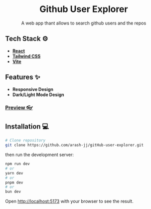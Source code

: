 <h1 align="center">Github User Explorer</h1>
<div align="center">
    A web app thant allows to search github users and the repos 
</div>

## Tech Stack ⚙️
- **[React](https://react.dev/)**
- **[Tailwind CSS](https://tailwindcss.com/)**
- **[Vite](https://vitejs.dev/)**

## Features ✨
- **Responsive Design**
- **Dark/Light Mode Design**

### [Preview 👓](/public/preview.png)

## Installation 💻
```bash
# Clone repository
git clone https://github.com/arash-jj/gitHub-user-explorer.git
```
then run the development server:
```bash
npm run dev
# or
yarn dev
# or
pnpm dev
# or
bun dev
```
Open [http://localhost:5173](http://localhost:5173) with your browser to see the result.